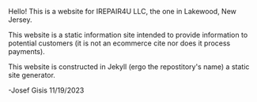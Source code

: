 Hello! This is a website for IREPAIR4U LLC, the one in Lakewood, New Jersey.

This website is a static information site intended to provide information to potential customers 
(it is not an ecommerce cite nor does it process payments).

This website is constructed in Jekyll (ergo the repostitory's name) a static site generator.
<p></p>
-Josef Gisis 11/19/2023